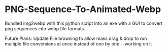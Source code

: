 # PNG-Sequence-To-Animated-Webp
Bundled img2webp with this python script into an exe with a GUI to convert png sequences into webp file formats.

Future Plans: Update File browsing to allow mass drag & drop to run multiple file conversions at once instead of one by one --working on it
